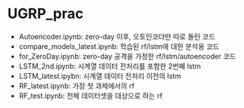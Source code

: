 # UGRP_prac

- Autoencoder.ipynb: zero-day 이후, 오토인코더만 따로 돌린 코드
- compare_models_latest.ipynb: 학습된 rf/lstm에 대한 분석용 코드
- for_ZeroDay.ipynb: zero-day 공격을 가정한 rf/lstm/autoencoder 코드
- LSTM_2nd.ipynb: 시계열 데이터 전처리를 포함한 2번째 lstm
- LSTM_latest.ipybn: 시계열 데이터 전처리 이전의 lstm
- RF_latest.ipynb: 가장 첫 과제에서의 rf
- RF_test.ipynb: 전체 데이터셋을 대상으로 하는 rf
